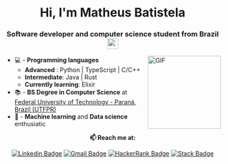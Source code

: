  
<h1 align="center">Hi, I'm Matheus Batistela</h1>
<h3 align="center">Software developer and computer science student from Brazil<img src="https://icons.iconarchive.com/icons/wikipedia/flags/1024/BR-Brazil-Flag-icon.png" width="25 style="vertical-align: bottom"/>  </h3>


<img align="right" alt="GIF" height="170px" src="https://i.imgur.com/7ois83S.gif" />

* 💻 - **Programming languages** 
	* **Advanced** : Python | TypeScript | C/C++
	* **Intermediate**: Java | Rust
	* **Currently learning**: Elixir
* 📚 - **BS Degree in Computer Science** at [Federal University of Technology - Paraná, Brazil (UTFPR)](http://www.utfpr.edu.br/campus/campomourao)
*  🌱 - **Machine learning** and **Data science** enthusiatic


<div align="center">
  
  **📫 Reach me at:**<br>

  [![Linkedin Badge](https://img.shields.io/badge/LinkedIn-0077B5?style=flat-square&logo=linkedin&logoColor=white)](https://www.linkedin.com/in/matheusbatistela/)
[![Gmail Badge](	https://img.shields.io/badge/Gmail-D14836?style=flat-square&logo=gmail&logoColor=white)](mailto:matheushenriquebatistela@gmai.com)
  [![HackerRank Badge](https://img.shields.io/badge/-Hackerrank-2EC866?style=flat-square&logo=HackerRank&logoColor=white)](https://www.hackerrank.com/matheusbatistela)
  [![Stack Badge](https://img.shields.io/badge/Stack_Overflow-FE7A16?style=flat-square&logo=stack-overflow&logoColor=white)](https://stackoverflow.com/users/14760537/matheus-batistela)

</div>
